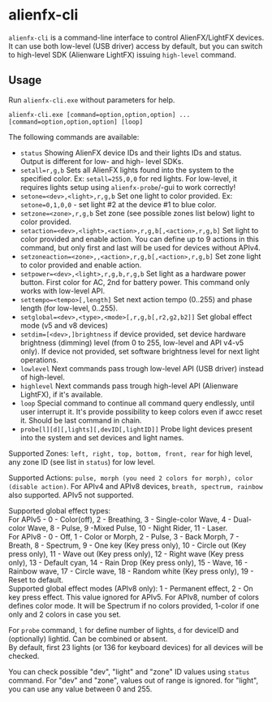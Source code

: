 # alienfx-cli 

`alienfx-cli` is a command-line interface to control AlienFX/LightFX devices.  
It can use both low-level (USB driver) access by default, but you can switch to high-level SDK (Alienware LightFX) issuing `high-level` command.

## Usage

Run `alienfx-cli.exe` without parameters for help.

```
alienfx-cli.exe [command=option,option,option] ... [command=option,option,option] [loop]
```

The following commands are available:
- `status` Showing AlienFX device IDs and their lights IDs and status. Output is different for low- and high- level SDKs.
- `setall=r,g,b` Sets all AlienFX lights found into the system to the specified color. Ex: `setall=255,0,0` for red lights. For low-level, it requires lights setup using `alienfx-probe`/-gui to work correctly!
- `setone=<dev>,<light>,r,g,b` Set one light to color provided. Ex: `setone=0,1,0,0` - set light #2 at the device #1 to blue color.
- `setzone=<zone>,r,g,b` Set zone (see possible zones list below) light to color provided.
- `setaction=<dev>,<light>,<action>,r,g,b[,<action>,r,g,b]` Set light to color provided and enable action. You can define up to 9 actions in this command, but only first and last will be used for devices without APIv4.
- `setzoneaction=<zone>,,<action>,r,g,b[,<action>,r,g,b]` Set zone light to color provided and enable action.
- `setpower=<dev>,<light>,r,g,b,r,g,b` Set light as a hardware power button. First color for AC, 2nd for battery power. This command only works with low-level API.
- `settempo=<tempo>[,length]` Set next action tempo (0..255) and phase length (for low-level, 0..255).
- `setglobal=<dev>,<type>,<mode>[,r,g,b[,r2,g2,b2]]` Set global effect mode (v5 and v8 devices)
- `setdim=[<dev>,]brightness` if device provided, set device hardware brightness (dimming) level (from 0 to 255, low-level and API v4-v5 only). If device not provided, set software brightness level for next light operations.
- `lowlevel` Next commands pass trough low-level API (USB driver) instead of high-level.
- `highlevel` Next commands pass trough high-level API (Alienware LightFX), if it's available.
- `loop` Special command to continue all command query endlessly, until user interrupt it. It's provide possibility to keep colors even if awcc reset it. Should be last command in chain.
- `probe[l][d][,lights][,devID[,lightID]]` Probe light devices present into the system and set devices and light names.

Supported Zones: `left, right, top, bottom, front, rear` for high level, any zone ID (see list in `status`) for low level.

Supported Actions: `pulse, morph (you need 2 colors for morph), color (disable action)`. For APIv4 and APIv8 devices, `breath, spectrum, rainbow` also supported. APIv5 not supported.

Supported global effect types:  
For APIv5 - 0 - Color(off), 2 - Breathing, 3 - Single-color Wave, 4 - Dual-color Wave, 8 - Pulse, 9 -Mixed Pulse, 10 - Night Rider, 11 - Laser.  
For APIv8 - 0 - Off, 1 - Color or Morph, 2 - Pulse, 3 - Back Morph, 7 - Breath, 8 - Spectrum, 9 - One key (Key press only), 10 - Circle out (Key press only), 11 - Wave out (Key press only), 12 - Right wave (Key press only), 13 - Default cyan, 14 - Rain Drop (Key press only), 15 - Wave, 16 - Rainbow wave, 17 - Circle wave, 18 - Random white (Key press only), 19 - Reset to default.  
Supported global effect modes (APIv8 only): 1 - Permanent effect, 2 - On key press effect. This value ignored for APIv5.
For APIv8, number of colors defines color mode. It will be Spectrum if no colors provided, 1-color if one only and 2 colors in case you set.

For `probe` command, `l` for define number of lights, `d` for deviceID and (optionally) lightid. Can be combined or absent.  
By default, first 23 lights (or 136 for keyboard devices) for all devices will be checked.

You can check possible "dev", "light" and "zone" ID values using `status` command. For "dev" and "zone", values out of range is ignored. for "light", you can use any value between 0 and 255.

